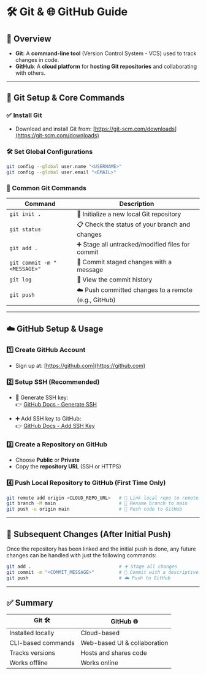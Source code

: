 # 🛠️ Git & 🌐 GitHub Guide

## 📌 Overview
- **Git**: A **command-line tool** (Version Control System - VCS) used to track changes in code.
- **GitHub**: A **cloud platform** for **hosting Git repositories** and collaborating with others.

---

## 🧰 Git Setup & Core Commands

### ✅ Install Git
- Download and install Git from: [https://git-scm.com/downloads](https://git-scm.com/downloads)

### 🛠️ Set Global Configurations
```bash
git config --global user.name "<USERNAME>"
git config --global user.email "<EMAIL>"
```

### 🧪 Common Git Commands

| Command | Description |
|--------|-------------|
| `git init .` | 🚀 Initialize a new local Git repository |
| `git status` | 📋 Check the status of your branch and changes |
| `git add .` | ➕ Stage all untracked/modified files for commit |
| `git commit -m "<MESSAGE>"` | 📝 Commit staged changes with a message |
| `git log` | 📜 View the commit history |
| `git push` | ☁️ Push committed changes to a remote (e.g., GitHub) |

---

## ☁️ GitHub Setup & Usage

### 1️⃣ Create GitHub Account
- Sign up at: [https://github.com](https://github.com)

### 2️⃣ Setup SSH (Recommended)
- 🔐 Generate SSH key:  
  👉 [GitHub Docs - Generate SSH](https://docs.github.com/en/authentication/connecting-to-github-with-ssh/generating-a-new-ssh-key-and-adding-it-to-the-ssh-agent)

- ➕ Add SSH key to GitHub:  
  👉 [GitHub Docs - Add SSH Key](https://docs.github.com/en/authentication/connecting-to-github-with-ssh/adding-a-new-ssh-key-to-your-github-account?platform=windows&tool=webui)

### 3️⃣ Create a Repository on GitHub
- Choose **Public** or **Private**
- Copy the **repository URL** (SSH or HTTPS)

### 4️⃣ Push Local Repository to GitHub (First Time Only)
```bash
git remote add origin <CLOUD_REPO_URL>   # 🔗 Link local repo to remote
git branch -M main                       # 🌿 Rename branch to main
git push -u origin main                  # 🚀 Push code to GitHub
```

---

## 🔄 Subsequent Changes (After Initial Push)

Once the repository has been linked and the initial push is done, any future changes can be handled with just the following commands:

```bash
git add .                                # ➕ Stage all changes
git commit -m "<COMMIT_MESSAGE>"         # 📝 Commit with a descriptive message
git push                                 # ☁️ Push to GitHub
```

---

## ✅ Summary

| Git 🛠️ | GitHub 🌐 |
|--------|------------|
| Installed locally | Cloud-based |
| CLI-based commands | Web-based UI & collaboration |
| Tracks versions | Hosts and shares code |
| Works offline | Works online |

